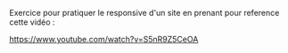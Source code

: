 Exercice pour pratiquer le responsive d'un site en prenant pour reference cette vidéo :

https://www.youtube.com/watch?v=S5nR9Z5CeOA
